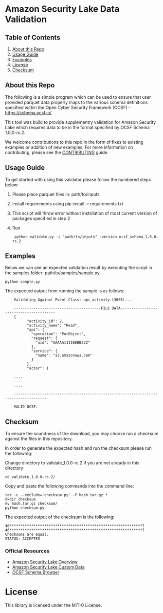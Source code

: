 Amazon Security Lake Data Validation 
========================

## Table of Contents
1. [About this Repo](#About)
2. [Usage Guide](#Usage)
3. [Examples](#Examples)
4. [License](#License)
5. [Checksum](#Checksum)

## About this Repo <a name="About"></a>

The following is a simple program which can be used to ensure that user provided parquet data properly maps to the various schema definitions specified within the Open Cyber Security Framework (OCSF) - https://schema.ocsf.io/. 

This tool was build to provide supplementry validation for Amazon Security Lake which requires data to be in the format specified by OCSF Schema 1.0.0-rc.2. 

We welcome contributions to this repo in the form of fixes to existing examples or addition of new examples. For more information on contributing, please see the [CONTRIBUTING](https://github.com/aws-samples/amazon-security-lake/blob/main/CONTRIBUTING.md) guide.


## Usage Guide <a name="Usage"></a>

To get started with using this validator please follow the numbered steps below:

1. Please place parquet files in: path/to/inputs
    
3. Install requirements using 
        pip install -r requirements.txt

4. This script will throw error without installation of most current version of packages specified in step 2

5. Run

		python validate.py -i "path/to/inputs" -version ocsf_schema_1.0.0-rc.2
		



## Examples <a name="Examples"></a>

Below we can see an expected validation result by executing the script in the samples folder: path/to/samples/sample.py

	python sample.py

The expected output from running the sample is as follows:

		Validating Against Event Class: api_activity (3005)...

		----------------------------------------FILE DATA----------------------------------------
		{
		      "activity_id": 2,
		      "activity_name": "Read",
		      "api": {
			    "operation": "PutObject",
			    "request": {
				  "uid": "AAAAA1111BBBB222"
			    },
			    "service": {
				  "name": "s3.amazonaws.com"
			    }
		      },
		      "actor": { 

		....
		....
		....

		-------------------------------------------------------------------------------------

		VALID OCSF.

## Checksum <a name="Checksum"></a>

To ensure the soundness of the download, you may choose run a checksum against the files in this repository.

In order to generate the expected hash and run the checksum please run the following:

Change directory to validate_1.0.0-rc.2 if you are not already in this directory

	cd validate_1.0.0-rc.2/
	
Copy and paste the following commands into the command line:

	tar -c --exclude='checksum.py' -f hash.tar.gz * 
	mkdir checksum
	mv hash.tar.gz checksum/
	python checksum.py

The expected output of the checksum is the following:

	46*************************************************************7
	46*************************************************************7
	Checksums are equal.
	STATUS: ACCEPTED

### Official Resources
- [Amazon Security Lake Overview](https://aws.amazon.com/security-lake/)
- [Amazon Security Lake Custom Data](https://docs.aws.amazon.com/security-lake/latest/userguide/custom-sources.html)
- [OCSF Schema Browser](https://schema.ocsf.io/)

# License <a name="License"></a>

This library is licensed under the MIT-0 License.
		







